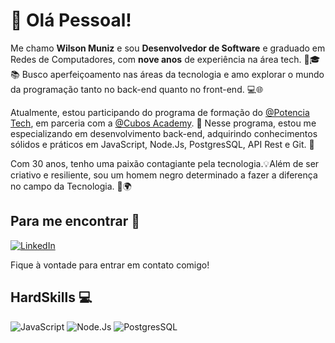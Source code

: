 # 👋 Olá Pessoal!

Me chamo **Wilson Muniz** e sou **Desenvolvedor de Software** e graduado em Redes de Computadores, com **nove anos** de experiência na área tech. 🔬🎓📚 Busco aperfeiçoamento nas áreas da tecnologia e amo explorar o mundo da programação tanto no back-end quanto no front-end. 💻🌐

Atualmente, estou participando do programa de formação do [@Potencia Tech](https://potenciatech.com.br/), em parceria com a [@Cubos Academy](https://cubos.academy/). 🚀 Nesse programa, estou me especializando em desenvolvimento back-end, adquirindo conhecimentos sólidos e práticos em JavaScript, Node.Js, PostgresSQL, API Rest e Git. 🌟

Com 30 anos, tenho uma paixão contagiante pela tecnologia.💡Além de ser criativo e resiliente, sou um homem negro determinado a fazer a diferença no campo da Tecnologia. 💪🌍

## Para me encontrar 👥

[![LinkedIn](https://img.shields.io/badge/LinkedIn-0077B5?style=for-the-badge&logo=linkedin&logoColor=white)](https://www.linkedin.com/in/will92dev/)

Fique à vontade para entrar em contato comigo! 

## HardSkills 💻

![JavaScript](https://img.shields.io/badge/JavaScript-323330?style=for-the-badge&logo=javascript&logoColor=F7DF1E)
![Node.Js](https://img.shields.io/badge/Node%20js-339933?style=for-the-badge&logo=nodedotjs&logoColor=white)
![PostgresSQL](https://img.shields.io/badge/PostgreSQL-316192?style=for-the-badge&logo=postgresql&logoColor=white)
![]()
